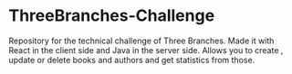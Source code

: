 # ThreeBranches-Challenge
Repository for the technical challenge of Three Branches.
Made it with React in the client side and Java in the server side. 
Allows you to create , update or delete books and authors and get statistics from those. 


